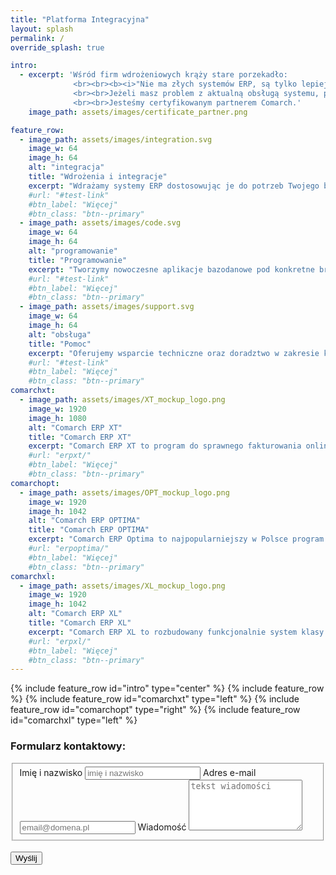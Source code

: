 ```yaml
---
title: "Platforma Integracyjna"
layout: splash
permalink: /
override_splash: true

intro: 
  - excerpt: 'Wśród firm wdrożeniowych krąży stare porzekadło:
              <br><br><b><i>"Nie ma złych systemów ERP, są tylko lepiej lub gorzej wdrożone"</i></b>.
              <br><br>Jeżeli masz problem z aktualną obsługą systemu, potrzebujesz pomocy przy wdrożeniu lub usprawnieniu procesów w Twojej firmie skontaktuj się z Nami.
              <br><br>Jesteśmy certyfikowanym partnerem Comarch.'
    image_path: assets/images/certificate_partner.png

feature_row:
  - image_path: assets/images/integration.svg
    image_w: 64
    image_h: 64
    alt: "integracja"
    title: "Wdrożenia i integracje"
    excerpt: "Wdrażamy systemy ERP dostosowując je do potrzeb Twojego biznesu. Integrujemy istniejące rozwiązania z systemami ERP."
    #url: "#test-link"
    #btn_label: "Więcej"
    #btn_class: "btn--primary"
  - image_path: assets/images/code.svg
    image_w: 64
    image_h: 64
    alt: "programowanie"
    title: "Programowanie"
    excerpt: "Tworzymy nowoczesne aplikacje bazodanowe pod konkretne branże, wykorzystując do tego najlepsze technologie i standardy kodowania."
    #url: "#test-link"
    #btn_label: "Więcej"
    #btn_class: "btn--primary"
  - image_path: assets/images/support.svg
    image_w: 64
    image_h: 64
    alt: "obsługa"
    title: "Pomoc"
    excerpt: "Oferujemy wsparcie techniczne oraz doradztwo w zakresie konfiguracji, wdrożenia i obsługi systemów ERP."
    #url: "#test-link"
    #btn_label: "Więcej"
    #btn_class: "btn--primary"
comarchxt: 
  - image_path: assets/images/XT_mockup_logo.png
    image_w: 1920
    image_h: 1080
    alt: "Comarch ERP XT"
    title: "Comarch ERP XT"
    excerpt: "Comarch ERP XT to program do sprawnego fakturowania online, kontroli magazynu, prowadzenia księgowości (KPiR i pełnej księgowości), raportowania oraz prowadzenia e-sklepu przeznaczony <b>dla mikro i małych firm</b>. W zależności od Twoich potrzeb możesz wybrać i płacić za te usługi, których potrzebujesz."
    #url: "erpxt/"
    #btn_label: "Więcej"
    #btn_class: "btn--primary"
comarchopt:
  - image_path: assets/images/OPT_mockup_logo.png
    image_w: 1920
    image_h: 1042
    alt: "Comarch ERP OPTIMA"
    title: "Comarch ERP OPTIMA"
    excerpt: "Comarch ERP Optima to najpopularniejszy w Polsce program przeznaczony <b>dla małych i średnich firm</b> z każdej branży. Dzięki modułom dedykowanym każdemu obszarowi biznesowemu (faktury, płace, kasa/bank, sprzedaż, handel z magazynem itd.) jest optymalnym systemem ERP do zarządzania firmą."
    #url: "erpoptima/"
    #btn_label: "Więcej"
    #btn_class: "btn--primary"
comarchxl:
  - image_path: assets/images/XL_mockup_logo.png
    image_w: 1920
    image_h: 1042
    alt: "Comarch ERP XL"
    title: "Comarch ERP XL"
    excerpt: "Comarch ERP XL to rozbudowany funkcjonalnie system klasy ERP przeznaczony <b>dla średnich i dużych firm</b>. Charakteryzuje się elastyczną budową modułową. Funkcjonalności systemu zgrupowane są w kilkunastu współpracujących ze sobą obszarach. Optymalna konfiguracja i ilość modułów dobierana jest na podstawie wnikliwej analizy potrzeb i specyfiki funkcjonowania firmy."
    #url: "erpxl/"
    #btn_label: "Więcej"
    #btn_class: "btn--primary"
---
```


{% include feature_row id="intro" type="center" %}
{% include feature_row %}
{% include feature_row id="comarchxt" type="left" %}
{% include feature_row id="comarchopt" type="right" %}
{% include feature_row id="comarchxl" type="left" %}

<h3>Formularz kontaktowy:</h3>
<script>
// javascript
window.onload = function() { 
  var el = document.getElementById('g-recaptcha-response'); 
  if (el) { 
    el.setAttribute('required', 'required'); 
  } 
}
</script>

<form id="fs-frm" name="simple-contact-form" accept-charset="utf-8" action="https://formspree.io/f/mleazawe" method="post">
  <fieldset id="fs-frm-inputs">
    <label for="full-name">Imię i nazwisko</label>
    <input type="text" name="name" id="full-name" placeholder="imię i nazwisko" required="">
    <label for="email-address">Adres e-mail</label>
    <input type="email" name="_replyto" id="email-address" placeholder="email@domena.pl" required="">
    <label for="message">Wiadomość</label>
    <textarea rows="5" name="message" id="message" placeholder="tekst wiadomości" required=""></textarea>
    <input type="hidden" name="_subject" id="email-subject" value="Wiadomość z integi.pl">
  </fieldset>
  <div class="g-recaptcha" data-sitekey="6LdmEoMcAAAAAKbg4gCnuwMoT-9Td64sjtXs9Xik"></div>
  <br/>
  <input type="submit" value="Wyślij">
</form>

